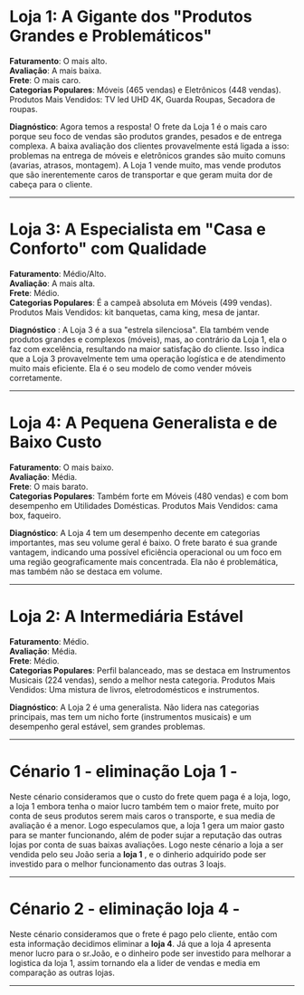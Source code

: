 # Loja 1: A Gigante dos "Produtos Grandes e Problemáticos"
**Faturamento**: O mais alto.<br>
**Avaliação**: A mais baixa.<br>
**Frete**: O mais caro.<br>
**Categorias Populares**: Móveis (465 vendas) e Eletrônicos (448 vendas).
Produtos Mais Vendidos: TV led UHD 4K, Guarda Roupas, Secadora de roupas.

**Diagnóstico**: Agora temos a resposta! O frete da Loja 1 é o mais caro porque seu foco de vendas são produtos grandes, pesados e de entrega complexa. A baixa avaliação dos clientes provavelmente está ligada a isso: problemas na entrega de móveis e eletrônicos grandes são muito comuns (avarias, atrasos, montagem). A Loja 1 vende muito, mas vende produtos que são inerentemente caros de transportar e que geram muita dor de cabeça para o cliente.

---

# Loja 3: A Especialista em "Casa e Conforto" com Qualidade
**Faturamento**: Médio/Alto.<br>
**Avaliação**: A mais alta.<br>
**Frete**: Médio.<br>
**Categorias Populares**: É a campeã absoluta em Móveis (499 vendas).
Produtos Mais Vendidos: kit banquetas, cama king, mesa de jantar.

**Diagnóstico** : A Loja 3 é a sua "estrela silenciosa". Ela também vende produtos grandes e complexos (móveis), mas, ao contrário da Loja 1, ela o faz com excelência, resultando na maior satisfação do cliente. Isso indica que a Loja 3 provavelmente tem uma operação logística e de atendimento muito mais eficiente. Ela é o seu modelo de como vender móveis corretamente.

---

# Loja 4: A Pequena Generalista e de Baixo Custo
**Faturamento**: O mais baixo.<br>
**Avaliação**: Média.<br>
**Frete**: O mais barato.<br>
**Categorias Populares**: Também forte em Móveis (480 vendas) e com bom desempenho em Utilidades Domésticas.
Produtos Mais Vendidos: cama box, faqueiro.

**Diagnóstico**: A Loja 4 tem um desempenho decente em categorias importantes, mas seu volume geral é baixo. O frete barato é sua grande vantagem, indicando uma possível eficiência operacional ou um foco em uma região geograficamente mais concentrada. Ela não é problemática, mas também não se destaca em volume.

---

# Loja 2: A Intermediária Estável
**Faturamento**: Médio.<br>
**Avaliação**: Média.<br>
**Frete**: Médio.<br>
**Categorias Populares**: Perfil balanceado, mas se destaca em Instrumentos Musicais (224 vendas), sendo a melhor nesta categoria.
Produtos Mais Vendidos: Uma mistura de livros, eletrodomésticos e instrumentos.

**Diagnóstico**: A Loja 2 é uma generalista. Não lidera nas categorias principais, mas tem um nicho forte (instrumentos musicais) e um desempenho geral estável, sem grandes problemas.

---

# Cénario 1 - eliminação Loja 1 -
Neste cénario consideramos que o custo do frete quem paga é a loja, logo, a loja 1 embora tenha o maior lucro também tem o maior frete, muito por conta de seus produtos serem mais caros o transporte, e sua media de avaliação é a menor. Logo especulamos que, a loja 1 gera um maior gasto para se manter funcionando, além de poder sujar a reputação das outras lojas por conta de suas baixas avaliações.
Logo neste cénario a loja a ser vendida pelo seu João seria a **loja 1** , e o dinherio adquirido pode ser investido para o melhor funcionamento das outras 3 loajs.

---

# Cénario 2 - eliminação loja 4 -
Neste cénario consideramos que o frete é pago pelo cliente, então com esta informação decidimos eliminar a **loja 4**. Já que a loja 4 apresenta menor lucro para o sr.João, e o dinheiro pode ser investido para melhorar a logistica da loja 1, assim tornando ela a lider de vendas e media em comparação as outras lojas. 

---